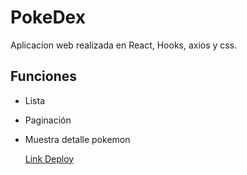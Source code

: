 # PokeDex

Aplicacion web realizada en React, Hooks, axios y css.

## Funciones
* Lista
* Paginación
* Muestra detalle pokemon

  [Link Deploy](https://challenge-avatar-diego-tuesta.netlify.app/)
